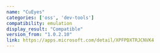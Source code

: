 ```yaml
---
name: "CuEyes"
categories: ['oss', 'dev-tools']
compatibility: emulation
display_result: "Compatible"
version_from: "1.0.2.10"
link: https://apps.microsoft.com/detail/XPFPDXTRJCNVK4
---
```

